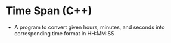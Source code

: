 # Time Span (C++)
- A program to convert given hours, minutes, and seconds into corresponding time format in HH:MM:SS
